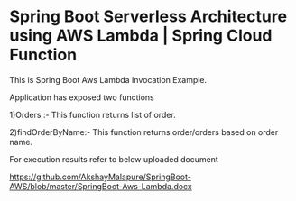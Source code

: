 # Spring Boot Serverless Architecture using AWS Lambda | Spring Cloud Function 

This is Spring Boot Aws Lambda Invocation Example.

Application has exposed two functions

1)Orders :- This function returns list of order. 

2)findOrderByName:- This function returns order/orders based on order name.

For execution results refer to below uploaded document

https://github.com/AkshayMalapure/SpringBoot-AWS/blob/master/SpringBoot-Aws-Lambda.docx
